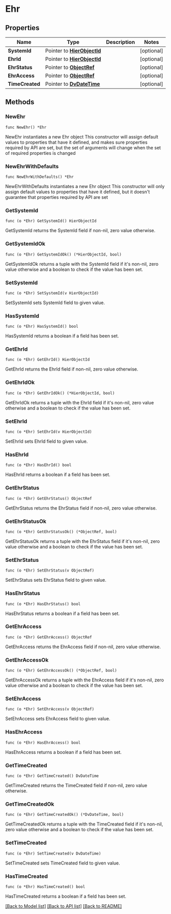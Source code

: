 # Ehr

## Properties

Name | Type | Description | Notes
------------ | ------------- | ------------- | -------------
**SystemId** | Pointer to [**HierObjectId**](HierObjectId.md) |  | [optional] 
**EhrId** | Pointer to [**HierObjectId**](HierObjectId.md) |  | [optional] 
**EhrStatus** | Pointer to [**ObjectRef**](ObjectRef.md) |  | [optional] 
**EhrAccess** | Pointer to [**ObjectRef**](ObjectRef.md) |  | [optional] 
**TimeCreated** | Pointer to [**DvDateTime**](DvDateTime.md) |  | [optional] 

## Methods

### NewEhr

`func NewEhr() *Ehr`

NewEhr instantiates a new Ehr object
This constructor will assign default values to properties that have it defined,
and makes sure properties required by API are set, but the set of arguments
will change when the set of required properties is changed

### NewEhrWithDefaults

`func NewEhrWithDefaults() *Ehr`

NewEhrWithDefaults instantiates a new Ehr object
This constructor will only assign default values to properties that have it defined,
but it doesn't guarantee that properties required by API are set

### GetSystemId

`func (o *Ehr) GetSystemId() HierObjectId`

GetSystemId returns the SystemId field if non-nil, zero value otherwise.

### GetSystemIdOk

`func (o *Ehr) GetSystemIdOk() (*HierObjectId, bool)`

GetSystemIdOk returns a tuple with the SystemId field if it's non-nil, zero value otherwise
and a boolean to check if the value has been set.

### SetSystemId

`func (o *Ehr) SetSystemId(v HierObjectId)`

SetSystemId sets SystemId field to given value.

### HasSystemId

`func (o *Ehr) HasSystemId() bool`

HasSystemId returns a boolean if a field has been set.

### GetEhrId

`func (o *Ehr) GetEhrId() HierObjectId`

GetEhrId returns the EhrId field if non-nil, zero value otherwise.

### GetEhrIdOk

`func (o *Ehr) GetEhrIdOk() (*HierObjectId, bool)`

GetEhrIdOk returns a tuple with the EhrId field if it's non-nil, zero value otherwise
and a boolean to check if the value has been set.

### SetEhrId

`func (o *Ehr) SetEhrId(v HierObjectId)`

SetEhrId sets EhrId field to given value.

### HasEhrId

`func (o *Ehr) HasEhrId() bool`

HasEhrId returns a boolean if a field has been set.

### GetEhrStatus

`func (o *Ehr) GetEhrStatus() ObjectRef`

GetEhrStatus returns the EhrStatus field if non-nil, zero value otherwise.

### GetEhrStatusOk

`func (o *Ehr) GetEhrStatusOk() (*ObjectRef, bool)`

GetEhrStatusOk returns a tuple with the EhrStatus field if it's non-nil, zero value otherwise
and a boolean to check if the value has been set.

### SetEhrStatus

`func (o *Ehr) SetEhrStatus(v ObjectRef)`

SetEhrStatus sets EhrStatus field to given value.

### HasEhrStatus

`func (o *Ehr) HasEhrStatus() bool`

HasEhrStatus returns a boolean if a field has been set.

### GetEhrAccess

`func (o *Ehr) GetEhrAccess() ObjectRef`

GetEhrAccess returns the EhrAccess field if non-nil, zero value otherwise.

### GetEhrAccessOk

`func (o *Ehr) GetEhrAccessOk() (*ObjectRef, bool)`

GetEhrAccessOk returns a tuple with the EhrAccess field if it's non-nil, zero value otherwise
and a boolean to check if the value has been set.

### SetEhrAccess

`func (o *Ehr) SetEhrAccess(v ObjectRef)`

SetEhrAccess sets EhrAccess field to given value.

### HasEhrAccess

`func (o *Ehr) HasEhrAccess() bool`

HasEhrAccess returns a boolean if a field has been set.

### GetTimeCreated

`func (o *Ehr) GetTimeCreated() DvDateTime`

GetTimeCreated returns the TimeCreated field if non-nil, zero value otherwise.

### GetTimeCreatedOk

`func (o *Ehr) GetTimeCreatedOk() (*DvDateTime, bool)`

GetTimeCreatedOk returns a tuple with the TimeCreated field if it's non-nil, zero value otherwise
and a boolean to check if the value has been set.

### SetTimeCreated

`func (o *Ehr) SetTimeCreated(v DvDateTime)`

SetTimeCreated sets TimeCreated field to given value.

### HasTimeCreated

`func (o *Ehr) HasTimeCreated() bool`

HasTimeCreated returns a boolean if a field has been set.


[[Back to Model list]](../README.md#documentation-for-models) [[Back to API list]](../README.md#documentation-for-api-endpoints) [[Back to README]](../README.md)


